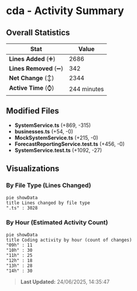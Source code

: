 # cda - Activity Summary 

## Overall Statistics

| Stat                   | Value                                                             |
| ---------------------- | ----------------------------------------------------------------- |
| **Lines Added** (➕)   | 2686                                          |
| **Lines Removed** (➖) | 342                                        |
| **Net Change** (↕)    | 2344                |
| **Active Time** (⌚)   | 244 minutes |


## Modified Files
- **SystemService.ts** (+869, -315)
- **businesses.ts** (+54, -0)
- **MockSystemService.ts** (+215, -0)
- **ForecastReportingService.test.ts** (+456, -0)
- **SystemService.test.ts** (+1092, -27)

## Visualizations

### By File Type (Lines Changed)

```mermaid
pie showData
title Lines changed by file type
".ts" : 3028
```

### By Hour (Estimated Activity Count)

```mermaid
pie showData
title Coding activity by hour (count of changes)
"09h" : 11
"10h" : 30
"11h" : 25
"12h" : 18
"13h" : 28
"14h" : 30
```


> **Last Updated:** 24/06/2025, 14:35:47